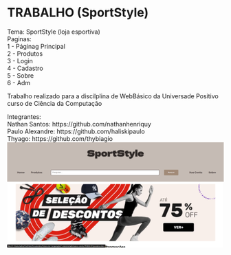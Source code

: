 # TRABALHO (SportStyle)
Tema: SportStyle (loja esportiva)<br>
Paginas:<br>
1 - Páginag Principal<br>
2 - Produtos<br>
3 - Login<br>
4 - Cadastro<br>
5 - Sobre<br>
6 - Adm<br>

<p>Trabalho realizado para a discilplina de WebBásico da Universade Positivo curso de Ciência da Computação</p>
Integrantes:<br>
Nathan Santos: https://github.com/nathanhenriquy <br>
Paulo Alexandre: https://github.com/haliskipaulo <br>
Thyago: https://github.com/thybiagio <br>

<img src="./telaprincipal.png" />


